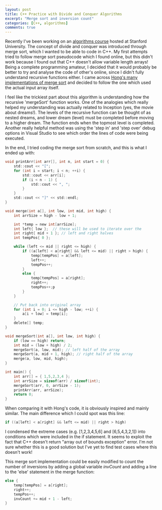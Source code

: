 ```yaml
---
layout: post
title: C++ Practice with Divide and Conquer Algorithms
excerpt: "Merge sort and inversion count"
categories: [C++, algorithms]
comments: true
---
```


Recently I've been working on an [algorithms course](https://lagunita.stanford.edu/courses/course-v1:Engineering+Algorithms1+SelfPaced/info) hosted at Stanford University. The concept of divide and conquer was introduced through merge sort, which I wanted to be able to code in C++. My first attempts tried to follow merge sort pseudocode which I found online, but this didn't work because I found out that C++ doesn't allow variable length arrays! Being a complete programming amateur, I decided that it would probably be better to try and analyse the code of other's online, since I didn't fully understand recursive functions either. I came across [Hong's many implementations of merge sort](http://www.bogotobogo.com/Algorithms/mergesort.php) and decided to follow the one which used the actual input array itself. 

I feel like the trickiest part about this algorithm is understanding how the recursive 'mergeSort' function works. One of the analogies which really helped my understanding was actually related to Inception (yes, the movie about dreams!). The levels of the recursive function can be thought of as nested dreams, and lower dream (level) must be completed before moving to a higher dream. The function ends when the topmost level is completed. Another really helpful method was using the 'step in' and 'step over' debug options in Visual Studio to see which order the lines of code were being executed. 

In the end, I tried coding the merge sort from scratch, and this is what I ended up with:

~~~ c
void printArr(int arr[], int n, int start = 0) {
	std::cout << "[";
	for (int i = start; i < n; ++i) {
		std::cout << arr[i];
		if (i < n - 1) {
			std::cout << ", ";
		}
	}
	std::cout << "]" << std::endl;
}

void merge(int a[], int low, int mid, int high) {
	int arrSize = high - low + 1;

	int *temp = new int[arrSize];
	int left{ low };  // these will be used to iterate over the
	int right{ mid + 1 }; // left and right halves
	int tempPos{ 0 };

	while (left <= mid || right <= high) {
		if ((a[left] < a[right] && left <= mid) || right > high) {
			temp[tempPos] = a[left];
			left++;
			tempPos++;
		}
		else {
			temp[tempPos] = a[right];
			right++;
			tempPos++;p
		}
	}

	// Put back into original array
	for (int i = 0; i <= high - low; ++i) {
		a[i + low] = temp[i];
	}
	delete[] temp;
}

void mergeSort(int a[], int low, int high) {
	if (low == high) return; 
	int mid = (low + high) / 2;
	mergeSort(a, low, mid); // left half of the array
	mergeSort(a, mid + 1, high); // right half of the array
	merge(a, low, mid, high);
}

int main() {
	int arr[] = { 1,5,2,3,4 };
	int arrSize = sizeof(arr) / sizeof(int);
	mergeSort(arr, 0, arrSize - 1);
	printArr(arr, arrSize);
	return 0;
}
~~~

When comparing it with Hong's code, it is obviously inspired and mainly similar. The main difference which I could spot was this line:

~~~ c 
if ((a[left] < a[right] && left <= mid) || right > high)
~~~

I condensed the extreme cases (e.g. [1,2,3,4,5,6] and [6,5,4,3,2,1]) into conditions which were included in the if statement. It seems to exploit the fact that C++ doesn't return "array out of bounds exception" error. I'm not sure whether this is a good solution but I've yet to find test cases where this doesn't work! 

This merge sort implementation could be easily modified to count the number of inversions by adding a global variable *invCount* and adding a line to the 'else' statement in the merge function:

~~~ c
else {
	temp[tempPos] = a[right];
	right++;
	tempPos++;
	invCount += mid + 1 - left;
}
~~~


	
